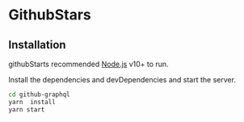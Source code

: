 # GithubStars

## Installation

githubStarts recommended [Node.js](https://nodejs.org/) v10+ to run.

Install the dependencies and devDependencies and start the server.

```sh
cd github-graphql
yarn  install
yarn start
```
